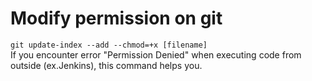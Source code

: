 # Modify permission on git  
`git update-index --add --chmod=+x [filename]`  
If you encounter error "Permission Denied" when executing code from outside (ex.Jenkins), this command helps you.  
